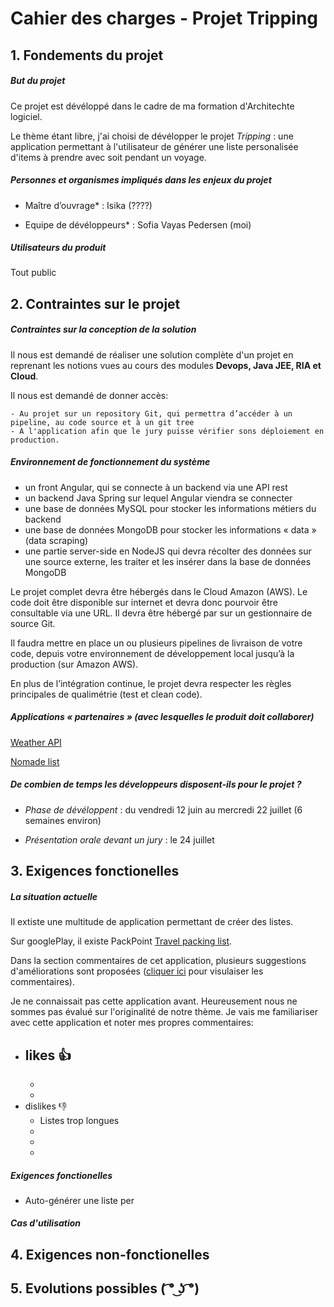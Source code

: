 # Cahier des charges - Projet Tripping 

## 1. Fondements du projet 

##### But du projet 

Ce projet est dévéloppé dans le cadre de ma formation d'Architechte logiciel. 

Le thème étant libre, j'ai choisi de dévélopper le projet *Tripping* : une application permettant à l'utilisateur de générer une liste personalisée d'items à prendre avec soit pendant un voyage. 

##### Personnes et organismes impliqués dans les enjeux du projet

* Maître d’ouvrage* : Isika (????)

* Equipe de dévéloppeurs* : Sofia Vayas Pedersen (moi)

##### Utilisateurs du produit

Tout public

## 2. Contraintes sur le projet

##### Contraintes sur la conception de la solution

Il nous est demandé de réaliser une solution complète d'un projet en reprenant les notions vues au cours des modules **Devops, Java JEE, RIA et Cloud**. 

Il nous est demandé de donner accès: 

	- Au projet sur un repository Git, qui permettra d’accéder à un pipeline, au code source et à un git tree
	- A l'application afin que le jury puisse vérifier sons déploiement en production.

##### Environnement de fonctionnement du système 

* un front Angular, qui se connecte à un backend via une API rest
* un backend Java Spring sur lequel Angular viendra se connecter
* une base de données MySQL pour stocker les informations métiers du backend
* une base de données MongoDB pour stocker les informations « data » (data scraping)
* une partie server-side en NodeJS qui devra récolter des données sur une source externe, les traiter et les insérer dans la base de données MongoDB

Le projet complet devra être hébergés dans le Cloud Amazon (AWS). 
Le code doit être disponible sur internet et devra donc pourvoir être consultable via une URL. Il devra être hébergé par sur un gestionnaire de source Git.

Il faudra mettre en place un ou plusieurs pipelines de livraison de votre code, depuis votre environnement de développement local jusqu’à la production (sur Amazon AWS).

En plus de l’intégration continue, le projet devra respecter les règles principales de qualimétrie (test et clean code).

##### Applications « partenaires » (avec lesquelles le produit doit collaborer)

[Weather API](https://openweathermap.org/api)

[Nomade list](https://nomadlist.com/)

##### De combien de temps les développeurs disposent-ils pour le projet ?

* *Phase de dévéloppent* : 
du vendredi 12 juin au mercredi 22 juillet (6 semaines environ)

* *Présentation orale devant un jury* : 
le 24 juillet


## 3. Exigences fonctionelles


##### La situation actuelle

Il extiste une multitude de application permettant de créer des listes. 

Sur googlePlay, il existe PackPoint [Travel packing list](https://play.google.com/store/apps/details?id=com.YRH.PackPoint&hl=en). 

Dans la section commentaires de cet application, plusieurs suggestions d'améliorations sont proposées ([cliquer ici](https://play.google.com/store/apps/details?id=com.YRH.PackPoint&hl=en) pour visulaiser les commentaires).

Je ne connaissait pas cette application avant. 
Heureusement nous ne sommes pas évalué sur l'originalité de notre thème. Je vais me familiariser avec cette application et noter mes propres commentaires: 

* likes 👍
	-
	-
	- 
* dislikes 👎
	- Listes trop longues
	-
	-
	-


##### Exigences fonctionelles 

* Auto-générer une liste per

##### Cas d'utilisation


## 4. Exigences non-fonctionelles




## 5. Evolutions possibles ( ͡° ͜ʖ ͡°)















